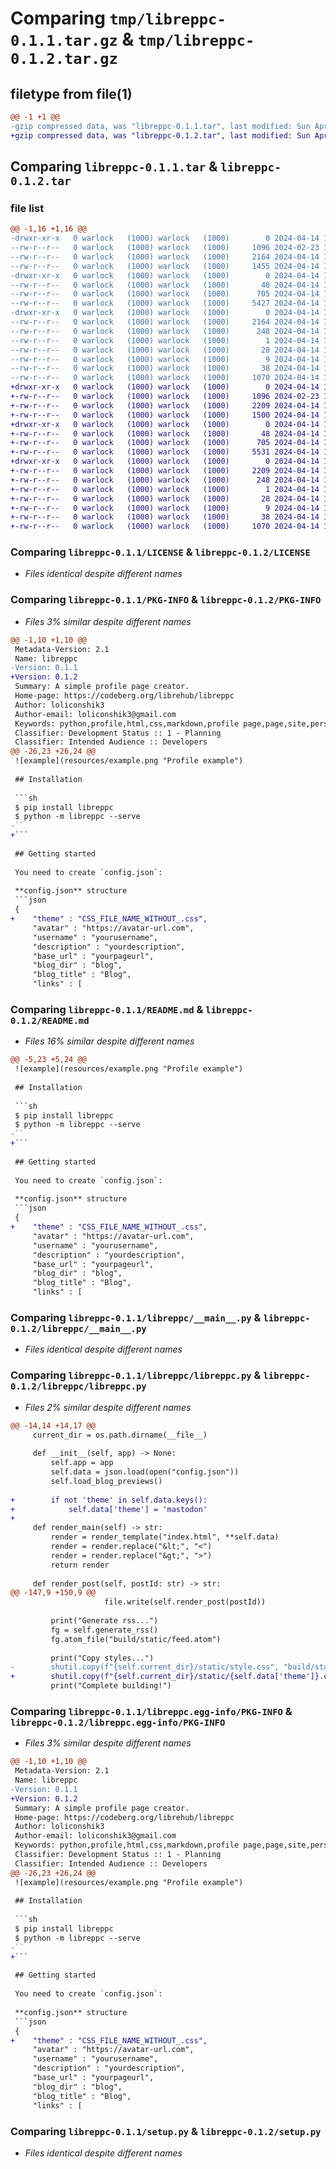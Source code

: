 # Comparing `tmp/libreppc-0.1.1.tar.gz` & `tmp/libreppc-0.1.2.tar.gz`

## filetype from file(1)

```diff
@@ -1 +1 @@
-gzip compressed data, was "libreppc-0.1.1.tar", last modified: Sun Apr 14 16:07:30 2024, max compression
+gzip compressed data, was "libreppc-0.1.2.tar", last modified: Sun Apr 14 17:21:23 2024, max compression
```

## Comparing `libreppc-0.1.1.tar` & `libreppc-0.1.2.tar`

### file list

```diff
@@ -1,16 +1,16 @@
-drwxr-xr-x   0 warlock   (1000) warlock   (1000)        0 2024-04-14 16:07:30.342728 libreppc-0.1.1/
--rw-r--r--   0 warlock   (1000) warlock   (1000)     1096 2024-02-23 10:09:06.000000 libreppc-0.1.1/LICENSE
--rw-r--r--   0 warlock   (1000) warlock   (1000)     2164 2024-04-14 16:07:30.342728 libreppc-0.1.1/PKG-INFO
--rw-r--r--   0 warlock   (1000) warlock   (1000)     1455 2024-04-14 16:06:12.000000 libreppc-0.1.1/README.md
-drwxr-xr-x   0 warlock   (1000) warlock   (1000)        0 2024-04-14 16:07:30.339395 libreppc-0.1.1/libreppc/
--rw-r--r--   0 warlock   (1000) warlock   (1000)       48 2024-04-14 16:06:37.000000 libreppc-0.1.1/libreppc/__init__.py
--rw-r--r--   0 warlock   (1000) warlock   (1000)      705 2024-04-14 15:53:52.000000 libreppc-0.1.1/libreppc/__main__.py
--rw-r--r--   0 warlock   (1000) warlock   (1000)     5427 2024-04-14 15:58:57.000000 libreppc-0.1.1/libreppc/libreppc.py
-drwxr-xr-x   0 warlock   (1000) warlock   (1000)        0 2024-04-14 16:07:30.339395 libreppc-0.1.1/libreppc.egg-info/
--rw-r--r--   0 warlock   (1000) warlock   (1000)     2164 2024-04-14 16:07:30.000000 libreppc-0.1.1/libreppc.egg-info/PKG-INFO
--rw-r--r--   0 warlock   (1000) warlock   (1000)      248 2024-04-14 16:07:30.000000 libreppc-0.1.1/libreppc.egg-info/SOURCES.txt
--rw-r--r--   0 warlock   (1000) warlock   (1000)        1 2024-04-14 16:07:30.000000 libreppc-0.1.1/libreppc.egg-info/dependency_links.txt
--rw-r--r--   0 warlock   (1000) warlock   (1000)       28 2024-04-14 16:07:30.000000 libreppc-0.1.1/libreppc.egg-info/requires.txt
--rw-r--r--   0 warlock   (1000) warlock   (1000)        9 2024-04-14 16:07:30.000000 libreppc-0.1.1/libreppc.egg-info/top_level.txt
--rw-r--r--   0 warlock   (1000) warlock   (1000)       38 2024-04-14 16:07:30.342728 libreppc-0.1.1/setup.cfg
--rw-r--r--   0 warlock   (1000) warlock   (1000)     1070 2024-04-14 16:02:17.000000 libreppc-0.1.1/setup.py
+drwxr-xr-x   0 warlock   (1000) warlock   (1000)        0 2024-04-14 17:21:23.791953 libreppc-0.1.2/
+-rw-r--r--   0 warlock   (1000) warlock   (1000)     1096 2024-02-23 10:09:06.000000 libreppc-0.1.2/LICENSE
+-rw-r--r--   0 warlock   (1000) warlock   (1000)     2209 2024-04-14 17:21:23.791953 libreppc-0.1.2/PKG-INFO
+-rw-r--r--   0 warlock   (1000) warlock   (1000)     1500 2024-04-14 17:20:23.000000 libreppc-0.1.2/README.md
+drwxr-xr-x   0 warlock   (1000) warlock   (1000)        0 2024-04-14 17:21:23.791953 libreppc-0.1.2/libreppc/
+-rw-r--r--   0 warlock   (1000) warlock   (1000)       48 2024-04-14 17:16:50.000000 libreppc-0.1.2/libreppc/__init__.py
+-rw-r--r--   0 warlock   (1000) warlock   (1000)      705 2024-04-14 17:18:08.000000 libreppc-0.1.2/libreppc/__main__.py
+-rw-r--r--   0 warlock   (1000) warlock   (1000)     5531 2024-04-14 17:18:04.000000 libreppc-0.1.2/libreppc/libreppc.py
+drwxr-xr-x   0 warlock   (1000) warlock   (1000)        0 2024-04-14 17:21:23.791953 libreppc-0.1.2/libreppc.egg-info/
+-rw-r--r--   0 warlock   (1000) warlock   (1000)     2209 2024-04-14 17:21:23.000000 libreppc-0.1.2/libreppc.egg-info/PKG-INFO
+-rw-r--r--   0 warlock   (1000) warlock   (1000)      248 2024-04-14 17:21:23.000000 libreppc-0.1.2/libreppc.egg-info/SOURCES.txt
+-rw-r--r--   0 warlock   (1000) warlock   (1000)        1 2024-04-14 17:21:23.000000 libreppc-0.1.2/libreppc.egg-info/dependency_links.txt
+-rw-r--r--   0 warlock   (1000) warlock   (1000)       28 2024-04-14 17:21:23.000000 libreppc-0.1.2/libreppc.egg-info/requires.txt
+-rw-r--r--   0 warlock   (1000) warlock   (1000)        9 2024-04-14 17:21:23.000000 libreppc-0.1.2/libreppc.egg-info/top_level.txt
+-rw-r--r--   0 warlock   (1000) warlock   (1000)       38 2024-04-14 17:21:23.791953 libreppc-0.1.2/setup.cfg
+-rw-r--r--   0 warlock   (1000) warlock   (1000)     1070 2024-04-14 16:02:17.000000 libreppc-0.1.2/setup.py
```

### Comparing `libreppc-0.1.1/LICENSE` & `libreppc-0.1.2/LICENSE`

 * *Files identical despite different names*

### Comparing `libreppc-0.1.1/PKG-INFO` & `libreppc-0.1.2/PKG-INFO`

 * *Files 3% similar despite different names*

```diff
@@ -1,10 +1,10 @@
 Metadata-Version: 2.1
 Name: libreppc
-Version: 0.1.1
+Version: 0.1.2
 Summary: A simple profile page creator.
 Home-page: https://codeberg.org/librehub/libreppc
 Author: loliconshik3
 Author-email: loliconshik3@gmail.com
 Keywords: python,profile,html,css,markdown,profile page,page,site,personal page
 Classifier: Development Status :: 1 - Planning
 Classifier: Intended Audience :: Developers
@@ -26,23 +26,24 @@
 ![example](resources/example.png "Profile example")
 
 ## Installation
 
 ```sh
 $ pip install libreppc
 $ python -m libreppc --serve
-``
+```
 
 ## Getting started
 
 You need to create `config.json`:
 
 **config.json** structure
 ```json
 {
+    "theme" : "CSS_FILE_NAME_WITHOUT_.css",
     "avatar" : "https://avatar-url.com",
     "username" : "yourusername",
     "description" : "yourdescription",
     "base_url" : "yourpageurl",
     "blog_dir" : "blog",
     "blog_title" : "Blog",
     "links" : [
```

### Comparing `libreppc-0.1.1/README.md` & `libreppc-0.1.2/README.md`

 * *Files 16% similar despite different names*

```diff
@@ -5,23 +5,24 @@
 ![example](resources/example.png "Profile example")
 
 ## Installation
 
 ```sh
 $ pip install libreppc
 $ python -m libreppc --serve
-``
+```
 
 ## Getting started
 
 You need to create `config.json`:
 
 **config.json** structure
 ```json
 {
+    "theme" : "CSS_FILE_NAME_WITHOUT_.css",
     "avatar" : "https://avatar-url.com",
     "username" : "yourusername",
     "description" : "yourdescription",
     "base_url" : "yourpageurl",
     "blog_dir" : "blog",
     "blog_title" : "Blog",
     "links" : [
```

### Comparing `libreppc-0.1.1/libreppc/__main__.py` & `libreppc-0.1.2/libreppc/__main__.py`

 * *Files identical despite different names*

### Comparing `libreppc-0.1.1/libreppc/libreppc.py` & `libreppc-0.1.2/libreppc/libreppc.py`

 * *Files 2% similar despite different names*

```diff
@@ -14,14 +14,17 @@
     current_dir = os.path.dirname(__file__)
 
     def __init__(self, app) -> None:
         self.app = app
         self.data = json.load(open("config.json"))
         self.load_blog_previews()
 
+        if not 'theme' in self.data.keys():
+            self.data['theme'] = 'mastodon'
+
     def render_main(self) -> str:
         render = render_template("index.html", **self.data)
         render = render.replace("&lt;", "<")
         render = render.replace("&gt;", ">")
         return render
 
     def render_post(self, postId: str) -> str:
@@ -147,9 +150,9 @@
                     file.write(self.render_post(postId))
 
         print("Generate rss...")
         fg = self.generate_rss()
         fg.atom_file("build/static/feed.atom")
 
         print("Copy styles...")
-        shutil.copy(f"{self.current_dir}/static/style.css", "build/static/style.css")
+        shutil.copy(f"{self.current_dir}/static/{self.data['theme']}.css", "build/static/style.css")
         print("Complete building!")
```

### Comparing `libreppc-0.1.1/libreppc.egg-info/PKG-INFO` & `libreppc-0.1.2/libreppc.egg-info/PKG-INFO`

 * *Files 3% similar despite different names*

```diff
@@ -1,10 +1,10 @@
 Metadata-Version: 2.1
 Name: libreppc
-Version: 0.1.1
+Version: 0.1.2
 Summary: A simple profile page creator.
 Home-page: https://codeberg.org/librehub/libreppc
 Author: loliconshik3
 Author-email: loliconshik3@gmail.com
 Keywords: python,profile,html,css,markdown,profile page,page,site,personal page
 Classifier: Development Status :: 1 - Planning
 Classifier: Intended Audience :: Developers
@@ -26,23 +26,24 @@
 ![example](resources/example.png "Profile example")
 
 ## Installation
 
 ```sh
 $ pip install libreppc
 $ python -m libreppc --serve
-``
+```
 
 ## Getting started
 
 You need to create `config.json`:
 
 **config.json** structure
 ```json
 {
+    "theme" : "CSS_FILE_NAME_WITHOUT_.css",
     "avatar" : "https://avatar-url.com",
     "username" : "yourusername",
     "description" : "yourdescription",
     "base_url" : "yourpageurl",
     "blog_dir" : "blog",
     "blog_title" : "Blog",
     "links" : [
```

### Comparing `libreppc-0.1.1/setup.py` & `libreppc-0.1.2/setup.py`

 * *Files identical despite different names*

